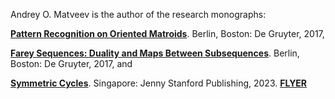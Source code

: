 Andrey O. Matveev is the author of the research monographs: 

[**Pattern Recognition on Oriented Matroids**](https://doi.org/10.1515/9783110531145). Berlin, Boston: De Gruyter, 2017,  

[**Farey Sequences: Duality and Maps Between Subsequences**](https://doi.org/10.1515/9783110547665). Berlin, Boston: De Gruyter, 2017, and 

[**Symmetric Cycles**](https://www.routledge.com/Symmetric-Cycles/Matveev/p/book/9789814968812). Singapore: Jenny Stanford Publishing, 2023. [**FLYER**](https://github.com/andreyomatveev/andreyomatveev/blob/main/FLYER-SymmetricCycles-by-Andrey-O.-Matveev-Oct.-06-2023.pdf)
